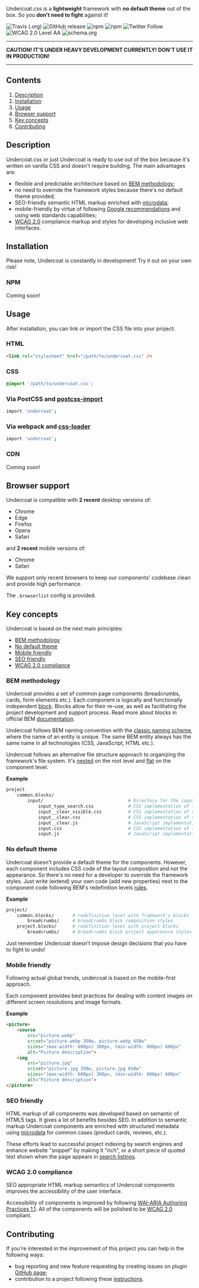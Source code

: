 Undercoat.css is a **lightweight** framework with **no default theme** out of the box. So you **don't need to fight** against it!

![Travis (.org)](https://img.shields.io/travis/undercoat/undercoat.svg?style=flat-square) ![GitHub release](https://img.shields.io/github/release/undercoat/undercoat.svg?style=flat-square) ![npm](https://img.shields.io/npm/v/undercoat.svg?style=flat-square)  ![npm](https://img.shields.io/npm/dt/undercoat.svg?style=flat-square) ![Twitter Follow](https://img.shields.io/twitter/follow/undercoatcss.svg?label=Follow&style=flat-square) ![WCAG 2.0 Level AA](https://img.shields.io/badge/WCAG_2.0-Level_AA-brightgreen.svg?style=flat-square) ![schema.org](https://img.shields.io/badge/microdata-schema.org-brightgreen.svg?style=flat-square)

---

**CAUTION! IT'S UNDER HEAVY DEVELOPMENT CURRENTLY! DON'T USE IT IN PRODUCTION!**

---

## Contents

1. [Description](#Description)
2. [Installation](#Installation)
3. [Usage](#Usage)
4. [Browser support](#Browser-support)
5. [Key concepts](#Key-concepts)
6. [Contributing](#Contributing)

## Description

Undercoat.css or just Undercoat is ready to use out of the box because it's written on vanilla CSS and doesn't require building. The main advantages are:

- flexible and predictable architecture based on [BEM methodology](https://en.bem.info/methodology);
- no need to override the framework styles because there's no default theme provided;
- SEO-friendly semantic HTML markup enriched with [microdata](https://schema.org);
- mobile-friendly by virtue of following [Google recommendations](https://developers.google.com/search/mobile-sites) and using web standards capabilities;
- [WCAG 2.0](https://www.w3.org/TR/WCAG20) compliance markup and styles for developing inclusive web interfaces.

## Installation

Please note, Undercoat is constantly in development! Try it out on your own risk!

### NPM

Coming soon!

## Usage

After installation, you can link or import the CSS file into your project:

### HTML

```html
<link rel="stylesheet" href="/path/to/undercoat.css" />
```

### CSS

```css
@import '/path/to/undercoat.css';
```

### Via PostCSS and [postcss-import](https://github.com/postcss/postcss-import)

```sh
import 'undercoat';
```

### Via webpack and [css-loader](https://github.com/webpack-contrib/css-loader)

```sh
import 'undercoat';
```

### CDN

Coming soon!

## Browser support

Undercoat is compatible with **2 recent** desktop versions of:

* Chrome
* Edge
* Firefox
* Opera
* Safari

and **2 recent** mobile versions of:

* Chrome
* Safari

We support only recent browsers to keep our components' codebase clean and provide high performance.

The `.browserlist` config is provided.

## Key concepts

Undercoat is based on the next main principles:

- [BEM methodology](#BEM-methodology)
- [No default theme](#No-default-theme)
- [Mobile friendly](#Mobile-friendly)
- [SEO friendly](#SEO-friendly)
- [WCAG 2.0 compliance](#WCAG-20-compliance)

### BEM methodology

Undercoat provides a set of common page components (breadcrumbs, cards, form elements etc.). Each component is logically and functionally independent [block](https://en.bem.info/methodology/key-concepts/#block). Blocks allow for their re-use, as well as facilitating the project development and support process. Read more about blocks in official BEM [documentation](https://en.bem.info/methodology/key-concepts/#block-features).

Undercoat follows BEM naming convention with the [classic naming scheme](https://en.bem.info/methodology/naming-convention/#naming-rules), where the name of an entity is unique. The same BEM entity always has the same name in all technologies (CSS, JavaScript, HTML etc.). 

Undercoat follows an alternative file structure approach to organizing the framework's file system. It's [nested](https://en.bem.info/methodology/filestructure/#nested) on the root level and [flat](https://en.bem.info/methodology/filestructure/#flat) on the component level.

**Example**

```sh
project
    common.blocks/
        input/                                # Directory for the input block 
            input_type_search.css             # CSS implementation of the input_type modifier 
            input__clear_visible.css          # CSS implementation of the input__clear_visible modifier 
            input__clear.css                  # CSS implementation of the input__clear element 
            input__clear.js                   # JavaScript implementation of the input__clear element 
            input.css                         # CSS implementation of the input block 
            input.js                          # JavaScript implementation of the input block 
```

### No default theme

Undercoat doesn't provide a default theme for the components. However, each component includes CSS code of the layout composition and not the appearance. So there's no need for a developer to override the framework styles. Just write (extend) your own code (add new properties) next to the component code following BEM's redefinition levels [rules](https://en.bem.info/methodology/redefinition-levels).

**Example**

```sh
project/
    common.blocks/       # redefinition level with framework's blocks 
        breadcrumbs/     # breadcrumbs block composition styles
    project.blocks/      # redefinition level with project blocks 
        breadcrumbs/     # breadcrumbs block project appereance styles
```

Just remember Undercoat doesn't impose design decisions that you have to fight to undo!

### Mobile friendly

Following actual global trends, undercoat is based on the mobile-first approach.

Each component provides best practices for dealing with content images on different screen resolutions and image formats.

**Example**

```html
<picture>
    <source 
        src="picture.webp"
        srcset="picture.webp 350w, picture.webp 650w" 
        sizes="(max-width: 600px) 300px, (min-width: 600px) 600px"
        alt="Picture description">
    <img 
        src="picture.jpg"
        srcset="picture.jpg 350w, picture.jpg 650w" 
        sizes="(max-width: 600px) 300px, (min-width: 600px) 600px"
        alt="Picture description">
</picture>
```

### SEO friendly

HTML markup of all components was developed based on semantic of HTML5 tags. It gives a lot of benefits besides SEO. In addition to semantic markup Undercoat components are enriched with structured metadata using [microdata](https://schema.org/docs/gs.html) for common cases (product cards, reviews, etc.).

These efforts lead to successful project indexing by search engines and enhance website "snippet" by making it "rich", or a short piece of quoted text shown when the page appears in [search listings](https://developers.google.com/search/docs/guides/mark-up-content).

### WCAG 2.0 compliance

SEO appropriate HTML markup semantics of Undercoat components improves the accessibility of the user interface.

Accessibility of components is improved by following [WAI-ARIA Authoring Practices 1.1](https://www.w3.org/TR/wai-aria-practices). All of the components will be polished to be [WCAG 2.0](https://www.w3.org/TR/WCAG20) compliant.

## Contributing

If you're interested in the improvement of this project you can help in the following ways:

- bug reporting and new feature requesting by creating issues on plugin [GitHub page](https://github.com/undercoat/undercoat/issues);
- contribution to a project following these [instructions](https://github.com/undercoat/undercoat/blob/master/CONTRIBUTING.md).
